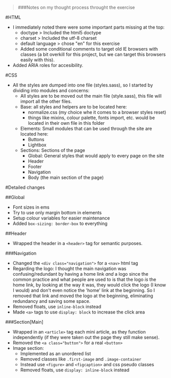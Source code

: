 >###Notes on my thought process throught the exercise

#HTML

- I immediately noted there were some important parts missing at the top:
  - doctype > Included the html5 doctype
  - charset > Included the utf-8 charset
  - default language > chose "en" for this exercise
  - Added some conditional comments to target old IE browsers with classes (a bit overkill for this project, but we can target this browsers easily with this).
- Added ARIA roles for accesibility.



#CSS

- All the styles are dumped into one file (styles.sass), so I started by dividing into modules and concerns:
  - All styles are to be moved out the main file (style.sass), this file will import all the other files.
  - Base: all styles and helpers are to be located here:
    - normalize.css (my choice whe it comes to a browser styles reset)
    - things like mixins, colour palette, fonts import, etc. would be located in their own file in this folder
  - Elements: Small modules that can be used through the site are located here:
      - Buttons
      - Lightbox
  - Sections: Sections of the page
      - Global: General styles that would apply to every page on the site
      - Header
      - Footer
      - Navigation
      - Body (the main section of the page)
      
#Detailed changes

##Global

- Font sizes in ems
- Try to use only margin bottom in elements
- Setup colour variables for easier maintenance
- Added `box-sizing: border-box` to everything

##Header

- Wrapped the header in a `<header>` tag for semantic purposes.


###Navigation

- Changed the `<div class="navigation">` for a `<nav>` html tag
- Regarding the logo: I thought the main navigation was confusing/redundant by having a home link *and* a logo since the common practice and what people are used to is that the logo *is* the home link, by looking at the way it was, they would click the logo (I know I would) and don't even notice the 'home' link at the beginning. So I removed that link and moved the logo at the beginning, eliminating redundancy and saving some space.
- Removed floats, use `inline-block` instead
- Made `<a>` tags to use `display: block` to increase the click area


###Section[Main]

- Wrapped in an `<article>` tag each mini article, as they function independently (if they were taken out the page they still make sense).
- Removed the `<a class="button">` for a real `<button>`
- Image section: 
    - Implemented as an unordered list
    - Removed classes like `.first-image` and `.image-container`
    - Instead use `<figure>` and `<figcaption>` and css pseudo classes
    - Removed floats, use `display: inline-block` instead
 